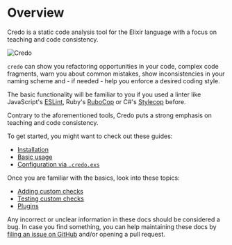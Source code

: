# Overview

Credo is a static code analysis tool for the Elixir language with a focus on teaching and code consistency.

![Credo](https://raw.github.com/rrrene/credo/master/assets/screenshot.png)

`credo` can show you refactoring opportunities in your code, complex code fragments, warn you about common mistakes, show inconsistencies in your naming scheme and - if needed - help you enforce a desired coding style.

The basic functionality will be familiar to you if you used a linter like JavaScript's [ESLint](https://eslint.org/), Ruby's [RuboCop](https://github.com/rubocop-hq/rubocop) or C#'s [Stylecop](https://github.com/StyleCop/StyleCop) before.

Contrary to the aforementioned tools, Credo puts a strong emphasis on teaching and code consistency.

To get started, you might want to check out these guides:

* [Installation](installation.html)
* [Basic usage](basic_usage.html)
* [Configuration via `.credo.exs`](config_file.html)

Once you are familiar with the basics, look into these topics:

* [Adding custom checks](adding_checks.html)
* [Testing custom checks](testing_checks.html)
* [Plugins](plugins.html)

Any incorrect or unclear information in these docs should be considered a bug.
In case you find something, you can help maintaining these docs by [filing an issue on GitHub](https://github.com/rrrene/credo/issues) and/or opening a pull request.
